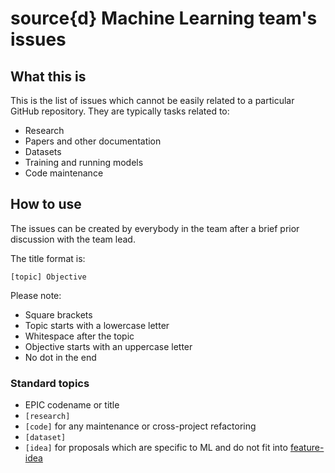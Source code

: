 source{d} Machine Learning team's issues
========================================

What this is
------------

This is the list of issues which cannot be easily related to a particular GitHub
repository. They are typically tasks related to:

- Research
- Papers and other documentation
- Datasets
- Training and running models
- Code maintenance

How to use
----------

The issues can be created by everybody in the team after a brief prior discussion
with the team lead.

The title format is:

```
[topic] Objective
```

Please note:

- Square brackets
- Topic starts with a lowercase letter
- Whitespace after the topic
- Objective starts with an uppercase letter
- No dot in the end

### Standard topics

- EPIC codename or title
- `[research]`
- `[code]` for any maintenance or cross-project refactoring
- `[dataset]`
- `[idea]` for proposals which are specific to ML and do not fit into [feature-idea](https://github.com/src-d/feature-idea)
